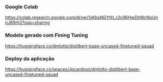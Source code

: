 ### Google Colab
https://colab.research.google.com/drive/1xKbsNGYtH_r2c96HwDhWcNoUnnJ69rh2?usp=sharing

### Modelo gerado com Fining Tuning
https://huggingface.co/dmlotto/distilbert-base-uncased-finetuned-squad

### Deploy da aplicação
https://huggingface.co/spaces/Jpcardoso/dmlotto-distilbert-base-uncased-finetuned-squad
